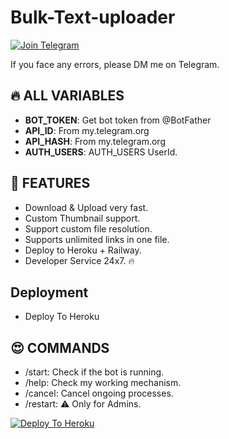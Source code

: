 # Bulk-Text-uploader
[![Join Telegram](https://img.shields.io/badge/Join-Telegram-2CA5E0?logo=telegram)](https://t.me/Yeh_yaa)

If you face any errors, please DM me on Telegram.
## 🔥 ALL VARIABLES
- **BOT_TOKEN**: Get bot token from @BotFather
- **API_ID**: From my.telegram.org
- **API_HASH**: From my.telegram.org
- **AUTH_USERS**: AUTH_USERS UserId.

## 🥰 FEATURES
- Download & Upload very fast.
- Custom Thumbnail support.
- Support custom file resolution.
- Supports unlimited links in one file.
- Deploy to Heroku + Railway.
- Developer Service 24x7. 🔥

## Deployment
- Deploy To Heroku

## 😍 COMMANDS
- /start: Check if the bot is running.
- /help: Check my working mechanism.
- /cancel: Cancel ongoing processes.
- /restart: ⚠️ Only for Admins.

[![Deploy To Heroku](https://www.herokucdn.com/deploy/button.svg)](https://dashboard.heroku.com/new?button-url=https://github.com/Drex-netizen/TXT&template=https://github.com/Drex-netizen/TXT)
